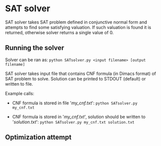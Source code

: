 # SAT solver

SAT solver takes SAT problem defined in conjunctive normal form and attempts to find some satisfying valuation. If such valuation is found it is returned, otherwise solver returns a single value of 0.

## Running the solver
Solver can be ran as: `python SATsolver.py <input filename> [output filename]`

SAT solver takes input file that contains CNF formula (in Dimacs format) of SAT problem to solve.
Solution can be printed to STDOUT (default) or written to file.

Example calls:
+ CNF formula is stored in file '*my_cnf.txt*':
`python SATsolver.py my_cnf.txt`

+ CNF formula is stored in '*my_cnf.txt*', solution should be written to '*solution.txt*':
`python SATsolver.py my_cnf.txt solution.txt`

## Optimization attempt
